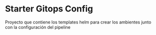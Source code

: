 # Starter Gitops Config

Proyecto que contiene los templates helm para crear los ambientes junto con la configuración del pipeline